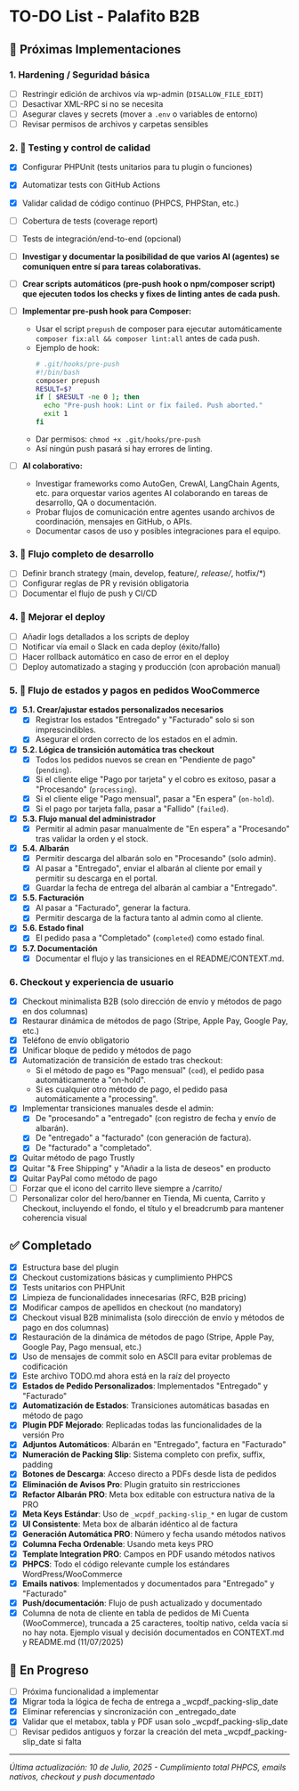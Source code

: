 # TO-DO List - Palafito B2B

## 🚀 Próximas Implementaciones

### 1. Hardening / Seguridad básica
- [ ] Restringir edición de archivos vía wp-admin (`DISALLOW_FILE_EDIT`)
- [ ] Desactivar XML-RPC si no se necesita
- [ ] Asegurar claves y secrets (mover a `.env` o variables de entorno)
- [ ] Revisar permisos de archivos y carpetas sensibles

### 2. 🧪 Testing y control de calidad
- [x] Configurar PHPUnit (tests unitarios para tu plugin o funciones)
- [x] Automatizar tests con GitHub Actions
- [x] Validar calidad de código continuo (PHPCS, PHPStan, etc.)
- [ ] Cobertura de tests (coverage report)
- [ ] Tests de integración/end-to-end (opcional)
- [ ] **Investigar y documentar la posibilidad de que varios AI (agentes) se comuniquen entre sí para tareas colaborativas.**
- [ ] **Crear scripts automáticos (pre-push hook o npm/composer script) que ejecuten todos los checks y fixes de linting antes de cada push.**
- [ ] **Implementar pre-push hook para Composer:**
    - Usar el script `prepush` de composer para ejecutar automáticamente `composer fix:all && composer lint:all` antes de cada push.
    - Ejemplo de hook:
      ```bash
      # .git/hooks/pre-push
      #!/bin/bash
      composer prepush
      RESULT=$?
      if [ $RESULT -ne 0 ]; then
        echo "Pre-push hook: Lint or fix failed. Push aborted."
        exit 1
      fi
      ```
    - Dar permisos: `chmod +x .git/hooks/pre-push`
    - Así ningún push pasará si hay errores de linting.

- [ ] **AI colaborativo:**
    - Investigar frameworks como AutoGen, CrewAI, LangChain Agents, etc. para orquestar varios agentes AI colaborando en tareas de desarrollo, QA o documentación.
    - Probar flujos de comunicación entre agentes usando archivos de coordinación, mensajes en GitHub, o APIs.
    - Documentar casos de uso y posibles integraciones para el equipo.

### 3. 🔁 Flujo completo de desarrollo
- [ ] Definir branch strategy (main, develop, feature/*, release/*, hotfix/*)
- [ ] Configurar reglas de PR y revisión obligatoria
- [ ] Documentar el flujo de push y CI/CD

### 4. 🤖 Mejorar el deploy
- [ ] Añadir logs detallados a los scripts de deploy
- [ ] Notificar vía email o Slack en cada deploy (éxito/fallo)
- [ ] Hacer rollback automático en caso de error en el deploy
- [ ] Deploy automatizado a staging y producción (con aprobación manual)

### 5. 🚦 Flujo de estados y pagos en pedidos WooCommerce
- [x] **5.1. Crear/ajustar estados personalizados necesarios**
  - [x] Registrar los estados "Entregado" y "Facturado" solo si son imprescindibles.
  - [x] Asegurar el orden correcto de los estados en el admin.
- [x] **5.2. Lógica de transición automática tras checkout**
  - [x] Todos los pedidos nuevos se crean en "Pendiente de pago" (`pending`).
  - [x] Si el cliente elige "Pago por tarjeta" y el cobro es exitoso, pasar a "Procesando" (`processing`).
  - [x] Si el cliente elige "Pago mensual", pasar a "En espera" (`on-hold`).
  - [x] Si el pago por tarjeta falla, pasar a "Fallido" (`failed`).
- [x] **5.3. Flujo manual del administrador**
  - [x] Permitir al admin pasar manualmente de "En espera" a "Procesando" tras validar la orden y el stock.
- [x] **5.4. Albarán**
  - [x] Permitir descarga del albarán solo en "Procesando" (solo admin).
  - [x] Al pasar a "Entregado", enviar el albarán al cliente por email y permitir su descarga en el portal.
  - [x] Guardar la fecha de entrega del albarán al cambiar a "Entregado".
- [x] **5.5. Facturación**
  - [x] Al pasar a "Facturado", generar la factura.
  - [x] Permitir descarga de la factura tanto al admin como al cliente.
- [x] **5.6. Estado final**
  - [x] El pedido pasa a "Completado" (`completed`) como estado final.
- [x] **5.7. Documentación**
  - [x] Documentar el flujo y las transiciones en el README/CONTEXT.md.

### 6. Checkout y experiencia de usuario
- [x] Checkout minimalista B2B (solo dirección de envío y métodos de pago en dos columnas)
- [x] Restaurar dinámica de métodos de pago (Stripe, Apple Pay, Google Pay, etc.)
- [x] Teléfono de envío obligatorio
- [x] Unificar bloque de pedido y métodos de pago
- [x] Automatización de transición de estado tras checkout:
    - Si el método de pago es "Pago mensual" (`cod`), el pedido pasa automáticamente a "on-hold".
    - Si es cualquier otro método de pago, el pedido pasa automáticamente a "processing".
- [x] Implementar transiciones manuales desde el admin:
    - [x] De "procesando" a "entregado" (con registro de fecha y envío de albarán).
    - [x] De "entregado" a "facturado" (con generación de factura).
    - [x] De "facturado" a "completado".
- [x] Quitar método de pago Trustly
- [x] Quitar "& Free Shipping" y "Añadir a la lista de deseos" en producto
- [x] Quitar PayPal como método de pago
- [ ] Forzar que el icono del carrito lleve siempre a /carrito/
- [ ] Personalizar color del hero/banner en Tienda, Mi cuenta, Carrito y Checkout, incluyendo el fondo, el título y el breadcrumb para mantener coherencia visual

## ✅ Completado
- [x] Estructura base del plugin
- [x] Checkout customizations básicas y cumplimiento PHPCS
- [x] Tests unitarios con PHPUnit
- [x] Limpieza de funcionalidades innecesarias (RFC, B2B pricing)
- [x] Modificar campos de apellidos en checkout (no mandatory)
- [x] Checkout visual B2B minimalista (solo dirección de envío y métodos de pago en dos columnas)
- [x] Restauración de la dinámica de métodos de pago (Stripe, Apple Pay, Google Pay, Pago mensual, etc.)
- [x] Uso de mensajes de commit solo en ASCII para evitar problemas de codificación
- [x] Este archivo TODO.md ahora está en la raíz del proyecto
- [x] **Estados de Pedido Personalizados**: Implementados "Entregado" y "Facturado"
- [x] **Automatización de Estados**: Transiciones automáticas basadas en método de pago
- [x] **Plugin PDF Mejorado**: Replicadas todas las funcionalidades de la versión Pro
- [x] **Adjuntos Automáticos**: Albarán en "Entregado", factura en "Facturado"
- [x] **Numeración de Packing Slip**: Sistema completo con prefix, suffix, padding
- [x] **Botones de Descarga**: Acceso directo a PDFs desde lista de pedidos
- [x] **Eliminación de Avisos Pro**: Plugin gratuito sin restricciones
- [x] **Refactor Albarán PRO**: Meta box editable con estructura nativa de la PRO
- [x] **Meta Keys Estándar**: Uso de `_wcpdf_packing-slip_*` en lugar de custom
- [x] **UI Consistente**: Meta box de albarán idéntico al de factura
- [x] **Generación Automática PRO**: Número y fecha usando métodos nativos
- [x] **Columna Fecha Ordenable**: Usando meta keys PRO
- [x] **Template Integration PRO**: Campos en PDF usando métodos nativos
- [x] **PHPCS**: Todo el código relevante cumple los estándares WordPress/WooCommerce
- [x] **Emails nativos**: Implementados y documentados para "Entregado" y "Facturado"
- [x] **Push/documentación**: Flujo de push actualizado y documentado
- [x] Columna de nota de cliente en tabla de pedidos de Mi Cuenta (WooCommerce), truncada a 25 caracteres, tooltip nativo, celda vacía si no hay nota. Ejemplo visual y decisión documentados en CONTEXT.md y README.md (11/07/2025)

## 🔄 En Progreso
- [ ] Próxima funcionalidad a implementar
- [x] Migrar toda la lógica de fecha de entrega a _wcpdf_packing-slip_date
- [x] Eliminar referencias y sincronización con _entregado_date
- [x] Validar que el metabox, tabla y PDF usan solo _wcpdf_packing-slip_date
- [ ] Revisar pedidos antiguos y forzar la creación del meta _wcpdf_packing-slip_date si falta

---
*Última actualización: 10 de Julio, 2025 - Cumplimiento total PHPCS, emails nativos, checkout y push documentado* 